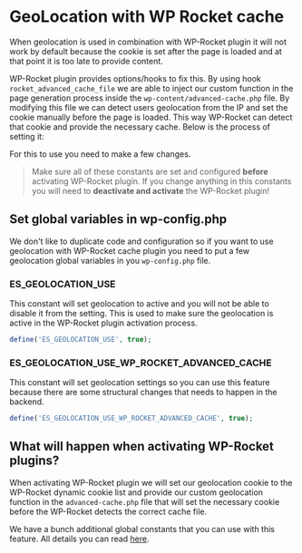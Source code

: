 # GeoLocation with WP Rocket cache

When geolocation is used in combination with WP-Rocket plugin it will not work by default because the cookie is set after the page is loaded and at that point it is too late to provide content.

WP-Rocket plugin provides options/hooks to fix this. By using hook `rocket_advanced_cache_file` we are able to inject our custom function in the page generation process inside the `wp-content/advanced-cache.php` file. By modifying this file we can detect users geolocation from the IP and set the cookie manually before the page is loaded. This way WP-Rocket can detect that cookie and provide the necessary cache. Below is the process of setting it:

For this to use you need to make a few changes.

> Make sure all of these constants are set and configured **before** activating WP-Rocket plugin. If you change anything in this constants you will need to **deactivate and activate** the WP-Rocket plugin!

## Set global variables in wp-config.php

We don't like to duplicate code and configuration so if you want to use geolocation with WP-Rocket cache plugin you need to put a few geolocation global variables in you `wp-config.php` file.

### ES_GEOLOCATION_USE

This constant will set geolocation to active and you will not be able to disable it from the setting. This is used to make sure the geolocation is active in the WP-Rocket plugin activation process.

```php
define('ES_GEOLOCATION_USE', true);
```

### ES_GEOLOCATION_USE_WP_ROCKET_ADVANCED_CACHE

This constant will set geolocation settings so you can use this feature because there are some structural changes that needs to happen in the backend.

```php
define('ES_GEOLOCATION_USE_WP_ROCKET_ADVANCED_CACHE', true);
```

## What will happen when activating WP-Rocket plugins?

When activating WP-Rocket plugin we will set our geolocation cookie to the WP-Rocket dynamic cookie list and provide our custom geolocation function in the `advanced-cache.php` file that will set the necessary cookie before the WP-Rocket detects the correct cache file.

We have a bunch additional global constants that you can use with this feature. All details you can read [here](./../Hooks/Variables.md).
